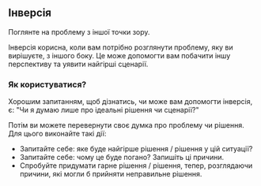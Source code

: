 ## Інверсія

Поглянте на проблему з іншої точки зору.

Інверсія корисна, коли вам потрібно розглянути проблему, яку ви вирішуєте, з іншого боку. Це може допомогти вам побачити іншу перспективу та уявити найгірші сценарії.

### Як користуватися?

Хорошим запитанням, щоб дізнатись, чи може вам допомогти інверсія, є: "Чи я думаю лише про ідеальні рішення чи сценарії?"

Потім ви можете перевернути своє думка про проблему чи рішення. Для цього виконайте такі дії:

* Запитайте себе: яке буде найгірше рішення / рішення у цій ситуації?
* Запитайте себе: чому це буде погано? Запишіть ці причини.
* Спробуйте придумати гарне рішення / рішення, тепер, розглядаючи причини, які могли б прийняти неправильне рішення.
